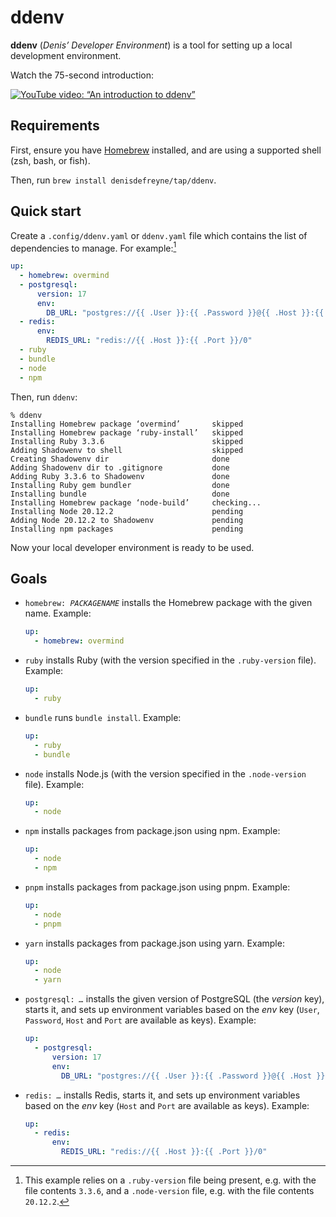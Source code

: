# ddenv

**ddenv** (_Denis’ Developer Environment_) is a tool for setting up a local development environment.

Watch the 75-second introduction:

[![YouTube video: “An introduction to ddenv”](https://img.youtube.com/vi/SVd8HdS02yY/0.jpg)](https://www.youtube.com/watch?v=SVd8HdS02yY)

## Requirements

First, ensure you have [Homebrew](https://brew.sh/) installed, and are using a supported shell (zsh, bash, or fish).

Then, run `brew install denisdefreyne/tap/ddenv`.

## Quick start

Create a `.config/ddenv.yaml` or `ddenv.yaml` file which contains the list of dependencies to manage. For example:[^ruby-and-node-version]

```yaml
up:
  - homebrew: overmind
  - postgresql:
      version: 17
      env:
        DB_URL: "postgres://{{ .User }}:{{ .Password }}@{{ .Host }}:{{ .Port }}/mydb"
  - redis:
      env:
        REDIS_URL: "redis://{{ .Host }}:{{ .Port }}/0"
  - ruby
  - bundle
  - node
  - npm
```

[^ruby-and-node-version]: This example relies on a `.ruby-version` file being present, e.g. with the file contents `3.3.6`, and a `.node-version` file, e.g. with the file contents `20.12.2`.

Then, run `ddenv`:

```
% ddenv
Installing Homebrew package ‘overmind’       skipped
Installing Homebrew package ‘ruby-install’   skipped
Installing Ruby 3.3.6                        skipped
Adding Shadowenv to shell                    skipped
Creating Shadowenv dir                       done
Adding Shadowenv dir to .gitignore           done
Adding Ruby 3.3.6 to Shadowenv               done
Installing Ruby gem bundler                  done
Installing bundle                            done
Installing Homebrew package ‘node-build’     checking...
Installing Node 20.12.2                      pending
Adding Node 20.12.2 to Shadowenv             pending
Installing npm packages                      pending
```

Now your local developer environment is ready to be used.

## Goals

-   <code>homebrew: <var>PACKAGENAME</var></code> installs the Homebrew package with the given name. Example:

    ```yaml
    up:
      - homebrew: overmind
    ```

-   <code>ruby</code> installs Ruby (with the version specified in the `.ruby-version` file). Example:

    ```yaml
    up:
      - ruby
    ```

-   <code>bundle</code> runs `bundle install`. Example:

    ```yaml
    up:
      - ruby
      - bundle
    ```

-   <code>node</code> installs Node.js (with the version specified in the `.node-version` file). Example:

    ```yaml
    up:
      - node
    ```

-   <code>npm</code> installs packages from package.json using npm. Example:

    ```yaml
    up:
      - node
      - npm
    ```

-   <code>pnpm</code> installs packages from package.json using pnpm. Example:

    ```yaml
    up:
      - node
      - pnpm
    ```

-   <code>yarn</code> installs packages from package.json using yarn. Example:

    ```yaml
    up:
      - node
      - yarn
    ```

-   <code>postgresql: <var>…</var></code> installs the given version of PostgreSQL (the <var>version</var> key), starts it, and sets up environment variables based on the <var>env</var> key (`User`, `Password`, `Host` and `Port` are available as keys). Example:

    ```yaml
    up:
      - postgresql:
          version: 17
          env:
            DB_URL: "postgres://{{ .User }}:{{ .Password }}@{{ .Host }}:{{ .Port }}/mydb"
    ```

-   <code>redis: <var>…</var></code> installs Redis, starts it, and sets up environment variables based on the <var>env</var> key (`Host` and `Port` are available as keys). Example:

    ```yaml
    up:
      - redis:
          env:
            REDIS_URL: "redis://{{ .Host }}:{{ .Port }}/0"
    ```
